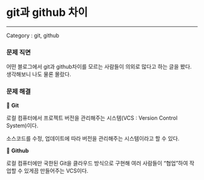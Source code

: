 # git과 github 차이

---

Category : git, github

### 문제 직면

어떤 블로그에서 git과 github차이를 모르는 사람들이 의외로 많다고 하는 글을 봤다. 생각해보니 나도 물론 몰랐다.

### 문제 해결

🎯 **Git**

로컬 컴퓨터에서 프로젝트 버전을 관리해주는 시스템(VCS : Version Control System)이다.

소스코드를 수정, 업데이트에 따라 버전을 관리해주는 시스템이라고 할 수 있다.

🎯 **Github**

로컬 컴퓨터에만 국한된 Git을 클라우드 방식으로 구현해 여러 사람들이 “협업”하여 작업할 수 있게끔 만들어주는 VCS이다.